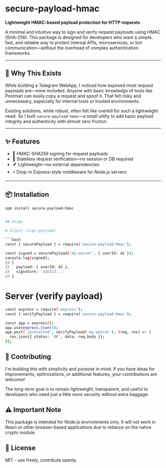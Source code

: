 # secure-payload-hmac

**Lightweight HMAC-based payload protection for HTTP requests**

A minimal and intuitive way to sign and verify request payloads using HMAC (SHA-256). This package is designed for developers who want a simple, fast, and reliable way to protect internal APIs, microservices, or bot communication—without the overhead of complex authentication frameworks.

---

## 🌱 Why This Exists

While building a Telegram WebApp, I noticed how exposed most request payloads are—mine included. Anyone with basic knowledge of tools like Postman can easily copy a request and spoof it. That felt risky and unnecessary, especially for internal tools or trusted environments.

Existing solutions, while robust, often felt like overkill for such a lightweight need. So I built `secure-payload-hmac`—a small utility to add basic payload integrity and authenticity with almost zero friction.

---

## ✨ Features

- 🔐 HMAC-SHA256 signing for request payloads
- 🧠 Stateless request verification—no session or DB required
- 🪶 Lightweight—no external dependencies
- ⚡️ Drop-in Express-style middleware for Node.js servers

---

## 📦 Installation

````bash
npm install secure-payload-hmac


## Usage

# Client (sign payload)

```bash
const { securePayload } = require('secure-payload-hmac');

const signed = securePayload('my-secret', { userId: 42 });
console.log(signed);
// {
//   payload: { userId: 42 },
//   signature: 'a1b2c3...'
// }
````

# Server (verify payload)

```bash
const express = require('express');
const { verifyPayload } = require('secure-payload-hmac');

const app = express();
app.use(express.json());
app.post('/protected', verifyPayload('my-secret'), (req, res) => {
  res.json({ status: 'OK', data: req.body });
});
```

## 🤝 Contributing

I'm building this with simplicity and purpose in mind. If you have ideas for improvements, optimizations, or additional features, your contributions are welcome!

The long-term goal is to remain lightweight, transparent, and useful to developers who need just a little more security without extra baggage.

## ⚠️ Important Note

This package is intended for Node.js environments only.
It will not work in React or other browser-based applications due to reliance on the native crypto module.

## 🧩 License

MIT – use freely, contribute openly.
